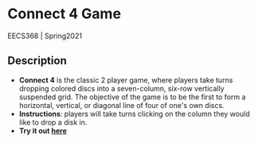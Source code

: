 # Connect 4 Game
EECS368 | Spring2021

## Description
- **Connect 4** is the classic 2 player game, where players take turns dropping colored discs into a seven-column, six-row vertically suspended grid. The objective of the game is to be the first to form a horizontal, vertical, or diagonal line of four of one's own discs.
- **Instructions**: players will take turns clicking on the column they would like to drop a disk in.
- **Try it out [here](https://people.eecs.ku.edu/~j664h633/368-connect-4/index.html)**


